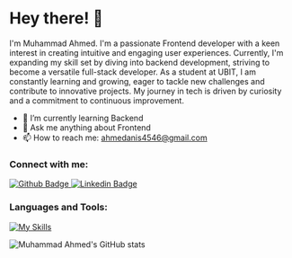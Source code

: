  <h1>Hey there! 👋</h1>

 <p>I'm Muhammad Ahmed. I'm a passionate Frontend developer with a keen interest in creating intuitive and engaging user experiences. Currently, I'm expanding my skill set by diving into backend development, striving to become a versatile full-stack developer. As a student at UBIT, I am constantly learning and growing, eager to tackle new challenges and contribute to innovative projects. My journey in tech is driven by curiosity and a commitment to continuous improvement. </p>

- 🌱 I’m currently learning Backend
- 💬 Ask me anything about Frontend 
- 📫 How to reach me: ahmedanis4546@gmail.com
  
### Connect with me:
<div id="badges">
  <a href="https://github.com/Muhammadahmedanis">
    <img src="https://img.shields.io/badge/Github-white?style=for-the-badge&logo=Github&logoColor=black" alt="Github Badge"/>
  </a>
   <a href="https://www.linkedin.com/in/ahmed-anis-88b843202">
    <img src="https://img.shields.io/badge/LinkedIn-0077B5?style=for-the-badge&logo=linkedin&logoColor=white" alt="Linkedin Badge"/>
  </a>
</div>

### Languages and Tools:
[![My Skills](https://skillicons.dev/icons?i=html,css,js,ts,react,nextjs,git)](https://skillicons.dev)

![Muhammad Ahmed's GitHub stats](https://github-readme-stats.vercel.app/api?username=Muhammadahmedanis&show_icons=true&theme=dark)

